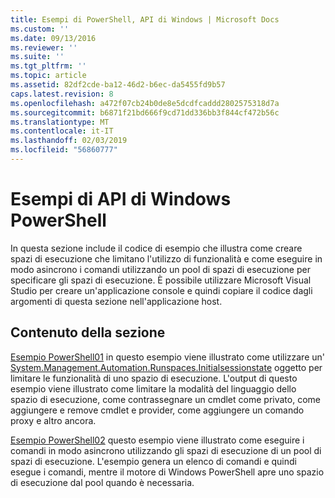 ```yaml
---
title: Esempi di PowerShell, API di Windows | Microsoft Docs
ms.custom: ''
ms.date: 09/13/2016
ms.reviewer: ''
ms.suite: ''
ms.tgt_pltfrm: ''
ms.topic: article
ms.assetid: 82df2cde-ba12-46d2-b6ec-da5455fd9b57
caps.latest.revision: 8
ms.openlocfilehash: a472f07cb24b0de8e5dcdfcaddd2802575318d7a
ms.sourcegitcommit: b6871f21bd666f9cd71dd336bb3f844cf472b56c
ms.translationtype: MT
ms.contentlocale: it-IT
ms.lasthandoff: 02/03/2019
ms.locfileid: "56860777"
---
```

# <a name="windows-powershell-api-samples"></a>Esempi di API di Windows PowerShell

In questa sezione include il codice di esempio che illustra come creare spazi di esecuzione che limitano l'utilizzo di funzionalità e come eseguire in modo asincrono i comandi utilizzando un pool di spazi di esecuzione per specificare gli spazi di esecuzione. È possibile utilizzare Microsoft Visual Studio per creare un'applicazione console e quindi copiare il codice dagli argomenti di questa sezione nell'applicazione host.

## <a name="in-this-section"></a>Contenuto della sezione

[Esempio PowerShell01](./windows-powershell01-sample.md) in questo esempio viene illustrato come utilizzare un' [System.Management.Automation.Runspaces.Initialsessionstate](/dotnet/api/System.Management.Automation.Runspaces.InitialSessionState) oggetto per limitare le funzionalità di uno spazio di esecuzione. L'output di questo esempio viene illustrato come limitare la modalità del linguaggio dello spazio di esecuzione, come contrassegnare un cmdlet come privato, come aggiungere e remove cmdlet e provider, come aggiungere un comando proxy e altro ancora.

[Esempio PowerShell02](./windows-powershell02-sample.md) questo esempio viene illustrato come eseguire i comandi in modo asincrono utilizzando gli spazi di esecuzione di un pool di spazi di esecuzione. L'esempio genera un elenco di comandi e quindi esegue i comandi, mentre il motore di Windows PowerShell apre uno spazio di esecuzione dal pool quando è necessaria.